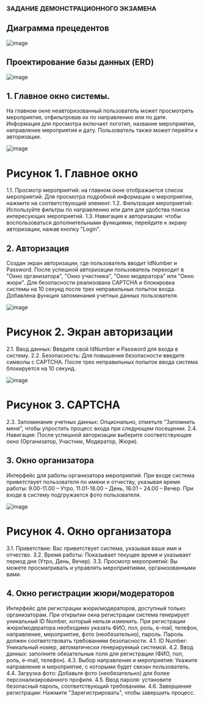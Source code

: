 ### ЗАДАНИЕ ДЕМОНСТРАЦИОННОГО ЭКЗАМЕНА 

## Диаграмма прецедентов
![image](https://github.com/Ko2ll2ap8s/Exam/assets/116292559/7fbb0c01-073c-46c1-b602-66d8a941df56)

## Проектирование базы данных (ERD)
![image](https://github.com/Ko2ll2ap8s/Exam/assets/116292559/9085ae0b-2df1-4a90-a06d-54ef3ff1036a)

## 1. Главное окно системы.
На главном окне неавторизованный пользователь может просмотреть мероприятия, отфильтровав их по направлению или по дате. Информация для просмотра включает логотип, название мероприятия, направление мероприятия и дату. Пользователь также может перейти к авторизации.

 ![image](https://github.com/Ko2ll2ap8s/Exam/assets/116292559/ff1a701a-f99e-461d-8235-37d4cbbfc959)

# Рисунок 1. Главное окно

1.1. Просмотр мероприятий: на главном окне отображается список мероприятий. Для просмотра подробной информации о мероприятии, нажмите на соответствующий элемент.
1.2. Фильтрация мероприятий: Используйте фильтры по направлению или дате для удобства поиска интересующих мероприятий.
1.3. Навигация к авторизации: чтобы воспользоваться дополнительными функциями, перейдите к экрану авторизации, нажав кнопку "Login".

## 2. Авторизация
Создан экран авторизации, где пользователь вводит IdNumber и Password. После успешной авторизации пользователь переходит в "Окно организатора", "Окно участника", "Окно модератора" или "Окно жюри". Для безопасности реализована CAPTCHA и блокировка системы на 10 секунд после трех неправильных попыток входа. Добавлена функция запоминания учетных данных пользователя.

![image](https://github.com/Ko2ll2ap8s/Exam/assets/116292559/03715c15-0155-420c-8731-0e2b6f2d2e68)

# Рисунок 2. Экран авторизации

2.1. Ввод данных: Введите свой IdNumber и Password для входа в систему.
2.2. Безопасность: Для повышения безопасности введите символы с CAPTCHA. После трех неправильных попыток ввода система блокируется на 10 секунд.

![image](https://github.com/Ko2ll2ap8s/Exam/assets/116292559/24cd2821-d626-46db-973a-60c0644da289)

# Рисунок 3. CAPTCHA

2.3. Запоминание учетных данных: Опционально, отметьте "Запомнить меня", чтобы упростить процесс входа при следующем посещении.
2.4. Навигация: После успешной авторизации выберите соответствующее окно (Организатор, Участник, Модератор, Жюри).

## 3. Окно организатора
Интерфейс для работы организатора мероприятий. При входе система приветствует пользователя по имени и отчеству, указывая время работы: 9.00-11.00 – Утро, 11.01-18.00 – День, 18.01 – 24.00 – Вечер. При входе в систему подгружается фото пользователя.

![image](https://github.com/Ko2ll2ap8s/Exam/assets/116292559/81c32a6c-aff8-44c5-8643-e44354769472)

# Рисунок 4. Окно организатора

3.1. Приветствие: Вас приветствует система, указывая ваше имя и отчество.
3.2. Время работы: Показывает текущее время и указывает период дня (Утро, День, Вечер).
3.3. Просмотр мероприятий: Вы можете просматривать и управлять мероприятиями, организованными вами.


## 4. Окно регистрации жюри/модераторов
Интерфейс для регистрации жюри/модераторов, доступный только организаторам. При открытии окна регистрации система генерирует уникальный ID Number, который нельзя изменить. При регистрации жюри/модератора необходимо указать ФИО, пол, роль, e-mail, телефон, направление, мероприятие, фото (необязательно), пароль. Пароль должен соответствовать требованиям безопасности.
4.1. ID Number: Уникальный номер, автоматически генерируемый системой.
4.2. Ввод данных: заполните обязательные поля для регистрации (ФИО, пол, роль, e-mail, телефон).
4.3. Выбор направления и мероприятия: Укажите направление и мероприятие, с которыми будет связан пользователь.
4.4. Загрузка фото: Добавьте фото (необязательно) для более персонализированного профиля.
4.5. Ввод пароля: установите безопасный пароль, соответствующий требованиям.
4.6. Завершение регистрации: Нажмите "Зарегистрировать", чтобы завершить процесс.
